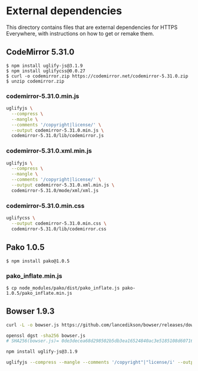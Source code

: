 # External dependencies

This directory contains files that are external dependencies for HTTPS Everywhere, with instructions on how to get or remake them.

## CodeMirror 5.31.0

```
$ npm install uglify-js@3.1.9
$ npm install uglifycss@0.0.27
$ curl -o codemirror.zip https://codemirror.net/codemirror-5.31.0.zip
$ unzip codemirror.zip
```

### codemirror-5.31.0.min.js

```bash
uglifyjs \
  --compress \
  --mangle \
  --comments '/copyright|license/' \
  --output codemirror-5.31.0.min.js \
  codemirror-5.31.0/lib/codemirror.js
```

### codemirror-5.31.0.xml.min.js

```bash
uglifyjs \
  --compress \
  --mangle \
  --comments '/copyright|license/' \
  --output codemirror-5.31.0.xml.min.js \
  codemirror-5.31.0/mode/xml/xml.js
```

### codemirror-5.31.0.min.css

```bash
uglifycss \
  --output codemirror-5.31.0.min.css \
  codemirror-5.31.0/lib/codemirror.css
```
## Pako 1.0.5

```
$ npm install pako@1.0.5
```

### pako_inflate.min.js

```
$ cp node_modules/pako/dist/pako_inflate.js pako-1.0.5/pako_inflate.min.js
```

## Bowser 1.9.3

```bash
curl -L -o bowser.js https://github.com/lancedikson/bowser/releases/download/1.9.3/bowser.js

openssl dgst -sha256 bowser.js
# SHA256(bowser.js)= 0de3decea68d298502b5db3ea16524840ac3e5185108d6071625e38c0732b0c1

npm install uglify-js@3.1.9

uglifyjs --compress --mangle --comments '/copyright"|"license/i' --output bowser.min.js bowser.js
```
